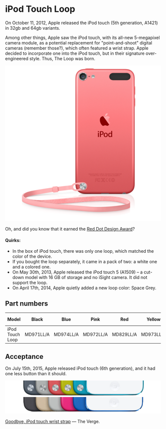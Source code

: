 # iPod Touch Loop

On October 11, 2012, Apple released the iPod touch (5th generation, A1421) in 32gb and 64gb variants.

Among other things, Apple saw the iPod touch, with its all-new 5-megapixel camera module, as a potential replacement for "point-and-shoot" digital cameras (remember those?), which often featured a wrist strap. Apple decided to incorporate one into the iPod touch, but in their signature over-engineered style. Thus, The Loop was born.

![Pink iPod touch 5 with loop connected](/public/assets/2012_loop.webp)

Oh, and did you know that it earned the [Red Dot Design Award](https://www.red-dot.org/project/ipod-touch-loop-7740)?

#### Quirks:

- In the box of iPod touch, there was only one loop, which matched the color of the device.
- If you bought the loop separately, it came in a pack of two: a white one and a colored one.
- On May 30th, 2013, Apple released the iPod touch 5 (A1509) – a cut-down model with 16 GB of storage and no iSight camera. It did not support the loop.
- On April 17th, 2014, Apple quietly added a new loop color: Space Grey.

## Part numbers

| Model           | Black     | Blue      | Pink      | Red       | Yellow    | Space Grey\* |
| --------------- | --------- | --------- | --------- | --------- | --------- | ------------ |
| iPod Touch Loop | MD971LL/A | MD974LL/A | MD972LL/A | MD829LL/A | MD973LL/A | MF631ZM/A    |

## Acceptance

On July 15th, 2015, Apple released iPod touch (6th generation), and it had one less button than it should.

![2015 update](/public/assets/2012_ipod.webp)

[Goodbye, iPod touch wrist strap](https://www.theverge.com/2015/7/15/8970423/ipod-touch-loop-design-over) — The Verge.
